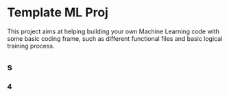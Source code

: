 # Template ML Proj
This project aims at helping building your own Machine Learning code with some basic coding frame, such as different functional files and basic logical training process.
## s
### 4
